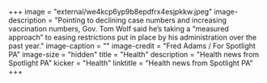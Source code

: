 +++
image = "external/we4kcp6yp9b8epdfrx4esjpkkw.jpeg"
image-description = "Pointing to declining case numbers and increasing vaccination numbers, Gov. Tom Wolf said he’s taking a “measured approach” to easing restrictions put in place by his administration over the past year."
image-caption = ""
image-credit = "Fred Adams / For Spotlight PA"
image-size = "hidden"
title = "Health"
description = "Health news from Spotlight PA"
kicker = "Health"
linktitle = "Health news from Spotlight PA"
+++

